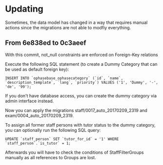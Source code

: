 # Updating #

Sometimes, the data model has changed in a way that requires manual actions since the migrations are not able to modfiy everything.

## From 6e838ed to 0c3aeef ##

With this commit, not_null constraints are enforced on Foreign-Key relations 

Execute the following SQL statement (to create a Dummy Category that can be used as default foreign key):

```
INSERT INTO `ophasebase_ophasecategory` (`id`, `name`, `description_template`, `lang`, `priority`) VALUES ('1', 'Dummy', '-', 'de', '99');
```

If you don't have database access, you can create the dummy category via admin interface instead.

Now you can apply the migrations staff/0017\_auto\_20170209\_2319 and exam/0004\_auto\_20170209\_2319.

To assign all former staff persons with tutor status to the dummy category, you can optionally run the following SQL query:

```
UPDATE `staff_person` SET `tutor_for_id` = '1' WHERE `staff_person`.`is_tutor` = 1; 
```

Afterwards you will have to check the conditions of StaffFilterGroups manually as all references to Groups are lost.
